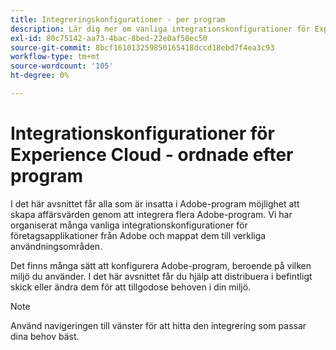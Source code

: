 ```yaml
---
title: Integreringskonfigurationer - per program
description: Lär dig mer om vanliga integrationskonfigurationer för Experience Cloud, ordnade efter program.
exl-id: 80c75142-aa73-4bac-8bed-22e0af50ec50
source-git-commit: 8bcf161013259850165418dccd18ebd7f4ea3c93
workflow-type: tm+mt
source-wordcount: '105'
ht-degree: 0%

---
```


# Integrationskonfigurationer för Experience Cloud - ordnade efter program

I det här avsnittet får alla som är insatta i Adobe-program möjlighet att skapa affärsvärden genom att integrera flera Adobe-program. Vi har organiserat många vanliga integrationskonfigurationer för företagsapplikationer från Adobe och mappat dem till verkliga användningsområden.

Det finns många sätt att konfigurera Adobe-program, beroende på vilken miljö du använder. I det här avsnittet får du hjälp att distribuera i befintligt skick eller ändra dem för att tillgodose behoven i din miljö.

>[!NOTE]
>
>Använd navigeringen till vänster för att hitta den integrering som passar dina behov bäst.
